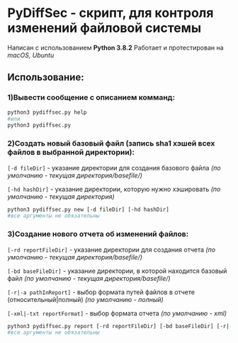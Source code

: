 # PyDiffSec - скрипт, для контроля изменений файловой системы
Написан с использованием __Python 3.8.2__
Работает и протестирован на _macOS, Ubuntu_


## Использование:

### 1)Вывести сообщение с описанием комманд:


```bash
python3 pydiffsec.py help
#или
python3 pydiffsec.py
```


### 2)Создать новый базовый файл (запись sha1 хэшей всех файлов в выбранной директории):

`[-d fileDir]` - указание директории для создания базового файла _(по умолчанию - текущая директория/basefile/)_

`[-hd hashDir]` - указание директории, которую нужно хэшировать _(по умолчанию - текущая директория)_
```bash
python3 pydiffsec.py new [-d fileDir] [-hd hashDir]
#все аргументы не обязательны
```


### 3)Cоздание нового отчета об изменений файлов:

`[-rd reportFileDir]` - указание директории для создания отчета _(по умолчанию - текущая директория/basefile/)_

`[-bd baseFileDir]` - указание директории, в которой находится базовый файл _(по умолчанию - текущая директория/basefile/)_

`[-r|-a pathInReport]` - выбор формата путей файлов в отчете (относительный|полный) _(по умолчанию - полный)_

`[-xml|-txt reportFormat]` - выбор формата отчета _(по умолчанию - xml)_

```bash
python3 pydiffsec.py report [-rd reportFileDir] [-bd baseFileDir] [-r|-a pathInReport] [-xml|-txt reportFormat] 
#все аргументы не обязательны
```
